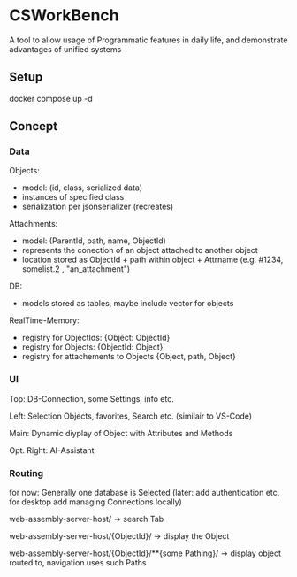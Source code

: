 # CSWorkBench

A tool to allow usage of Programmatic features in daily life, and demonstrate advantages of unified systems

## Setup

docker compose up -d

## Concept

### Data

Objects:

- model: (id, class, serialized data)
- instances of specified class
- serialization per jsonserializer (recreates)

Attachments:

- model: (ParentId, path, name, ObjectId)
- represents the conection of an object attached to another object
- location stored as ObjectId + path within object + Attrname (e.g. #1234, somelist.2 , "an_attachment")

DB:

- models stored as tables, maybe include vector for objects

RealTime-Memory:

- registry for ObjectIds: {Object: ObjectId}
- registry for Objects: {ObjectId: Object}
- registry for attachements to Objects {Object, path, Object}

### UI

Top: DB-Connection, some Settings, info etc.

Left: Selection Objects, favorites, Search etc. (similair to VS-Code)

Main: Dynamic diyplay of Object with Attributes and Methods

Opt. Right: AI-Assistant

### Routing

for now: Generally one database is Selected (later: add authentication etc, for desktop add managing Connections locally)

web-assembly-server-host/ -> search Tab

web-assembly-server-host/{ObjectId}/ -> display the Object

web-assembly-server-host/{ObjectId}/\*\*{some Pathing}/ -> display object routed to, navigation uses such Paths
